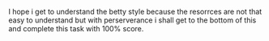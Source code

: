 I hope i get to understand the betty style because the resorrces are not that easy to understand 
but with perserverance i shall get to the bottom of this and complete this task with 100% score.

